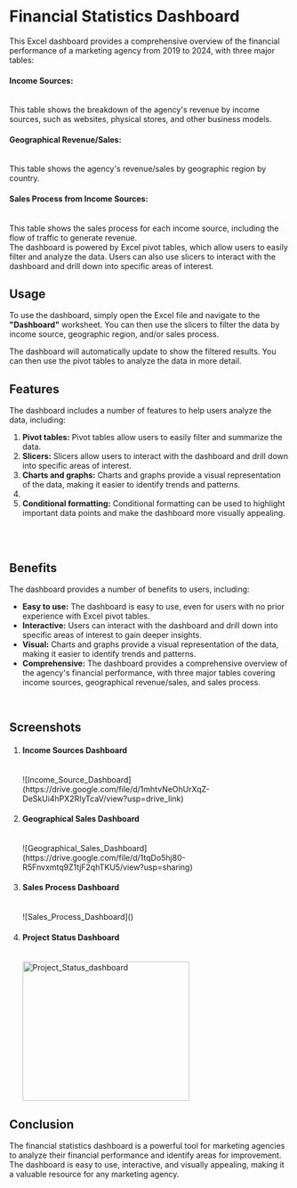 
<h1>Financial Statistics Dashboard</h1>
This Excel dashboard provides a comprehensive overview of the financial performance of a marketing agency from 2019 to 2024, with three major tables:
<h4>Income Sources:</h4> 
<br>This table shows the breakdown of the agency's revenue by income sources, such as websites, physical stores, and other business models.
<h4>Geographical Revenue/Sales:</h4> 
<br>This table shows the agency's revenue/sales by geographic region by country.
<h4>Sales Process from Income Sources:</h4> 
<br>This table shows the sales process for each income source, including the flow of traffic to generate revenue.
<br>
The dashboard is powered by Excel pivot tables, which allow users to easily filter and analyze the data. Users can also use slicers to interact with the dashboard and drill down into specific areas of interest.

<h2>Usage</h2>
To use the dashboard, simply open the Excel file and navigate to the <b>"Dashboard"</b> worksheet. You can then use the slicers to filter the data by income source, geographic region, and/or sales process.

The dashboard will automatically update to show the filtered results. You can then use the pivot tables to analyze the data in more detail.

<h2>Features</h2>
The dashboard includes a number of features to help users analyze the data, including:
<ol>
<li><b>Pivot tables:</b> Pivot tables allow users to easily filter and summarize the data.</li>
<li><b>Slicers:</b> Slicers allow users to interact with the dashboard and drill down into specific areas of interest.</li>
<li><b>Charts and graphs:</b> Charts and graphs provide a visual representation of the data, making it easier to identify trends and patterns.<li>
<li><b>Conditional formatting:</b> Conditional formatting can be used to highlight important data points and make the dashboard more visually appealing.</li>
</ol>
  <br><br>

<h2>Benefits</h2>
The dashboard provides a number of benefits to users, including:
<ul>
<li><b>Easy to use:</b> The dashboard is easy to use, even for users with no prior experience with Excel pivot tables.</li>
<li><b>Interactive:</b> Users can interact with the dashboard and drill down into specific areas of interest to gain deeper insights.</li>
<li><b>Visual:</b> Charts and graphs provide a visual representation of the data, making it easier to identify trends and patterns.</li>
<li><b>Comprehensive:</b> The dashboard provides a comprehensive overview of the agency's financial performance, with three major tables covering income sources, geographical revenue/sales, and sales process.</li>
</ul>
<br>
<h2>Screenshots</h2>
<ol>
  <li><h4>Income Sources Dashboard</h4><br>
      ![Income_Source_Dashboard](https://drive.google.com/file/d/1mhtvNeOhUrXqZ-DeSkUi4hPX2RIyTcaV/view?usp=drive_link)
  </li>

   <li><h4>Geographical Sales Dashboard</h4><br>
     ![Geographical_Sales_Dashboard](https://drive.google.com/file/d/1tqDo5hj80-R5Fnvxmtq9Z1tjF2qhTKU5/view?usp=sharing)
  </li>
      
   <li><h4>Sales Process Dashboard</h4><br>
      ![Sales_Process_Dashboard]()
  </li>

   <li><h4>Project Status Dashboard</h4><br>
     <img src="https://drive.google.com/file/d/1L9RpNGsj6IkH7a3p1F0YAqdfTyZ3q1TZ/view?usp=drive_link" width="300" height="250" alt="Project_Status_dashboard">
  </li>
</ol>
<h2>Conclusion</h2>
The financial statistics dashboard is a powerful tool for marketing agencies to analyze their financial performance and identify areas for improvement. The dashboard is easy to use, interactive, and visually appealing, making it a valuable resource for any marketing agency.
